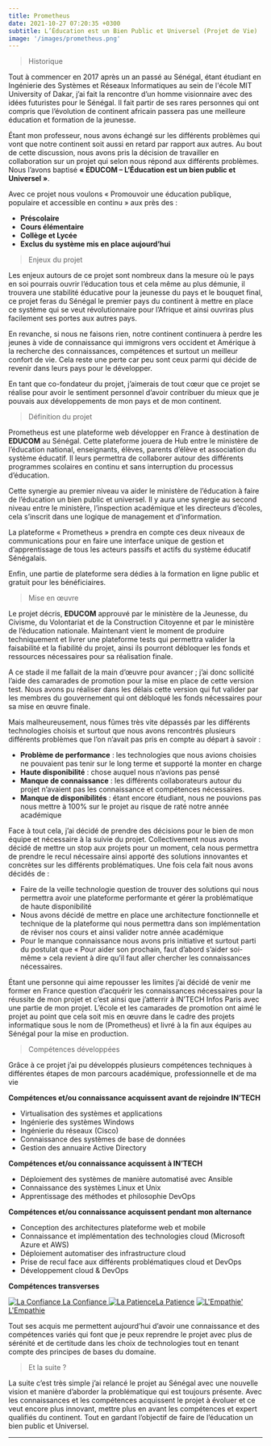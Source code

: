 ```yaml
---
title: Prometheus
date: 2021-10-27 07:20:35 +0300
subtitle: L’Éducation est un Bien Public et Universel (Projet de Vie)
image: '/images/prometheus.png'
---
```


> Historique

Tout à commencer en 2017 après un an passé au Sénégal, étant étudiant en Ingénierie des Systèmes et Réseaux Informatiques au sein de l'école MIT University of Dakar, j’ai fait la rencontre d’un homme visionnaire avec des idées futuristes pour le Sénégal. Il fait partir de ses rares personnes qui ont compris que l’évolution de continent africain passera pas une meilleure éducation et formation de la jeunesse.

Étant mon professeur, nous avons échangé sur les différents problèmes qui vont que notre continent soit aussi en retard par rapport aux autres. Au bout de cette discussion, nous avons pris la décision de travailler en collaboration sur un projet qui selon nous répond aux différents problèmes. Nous l’avons baptisé **« EDUCOM – L’Éducation est un bien public et Universel »**.

Avec ce projet nous voulons « Promouvoir une éducation publique, populaire et accessible en continu » aux près des :

-	**Préscolaire**
-	**Cours élémentaire**
-	**Collège et Lycée**
-	**Exclus du système mis en place aujourd’hui** 

> Enjeux du projet 

Les enjeux autours de ce projet sont nombreux dans la mesure où le pays en soi pourrais ouvrir l’éducation tous et cela même au plus démunie, il trouvera une stabilité éducative pour la jeunesse du pays et le bouquet final, ce projet feras du Sénégal le premier pays du continent à mettre en place ce système qui se veut révolutionnaire pour l’Afrique et ainsi ouvriras plus facilement ses portes aux autres pays. 

En revanche, si nous ne faisons rien, notre continent continuera à perdre les jeunes à vide de connaissance qui immigrons vers occident et Amérique à la recherche des connaissances, compétences et surtout un meilleur confort de vie. Cela reste une perte car peu sont ceux parmi qui décide de revenir dans leurs pays pour le développer.

En tant que co-fondateur du projet, j’aimerais de tout cœur que ce projet se réalise pour avoir le sentiment personnel d’avoir contribuer du mieux que je pouvais aux développements de mon pays et de mon continent.

> Définition du projet 

Prometheus est une plateforme web développer en France à destination de **EDUCOM** au Sénégal. Cette plateforme jouera de Hub entre le ministère de l’éducation national, enseignants, élèves, parents d’élève et association du système éducatif. Il leurs permettra de collaborer autour des différents programmes scolaires en continu et sans interruption du processus d’éducation. 

Cette synergie au premier niveau va aider le ministère de l’éducation à faire de l’éducation un bien public et universel. Il y aura une synergie au second niveau entre le ministère, l’inspection académique et les directeurs d’écoles, cela s’inscrit dans une logique de management et d’information.

La plateforme « Prometheus » prendra en compte ces deux niveaux de communications pour en faire une interface unique de gestion et d’apprentissage de tous les acteurs passifs et actifs du système éducatif Sénégalais.

Enfin, une partie de plateforme sera dédies à la formation en ligne public et gratuit pour les bénéficiaires.

> Mise en œuvre 

Le projet décris, **EDUCOM** approuvé par le ministère de la Jeunesse, du Civisme, du Volontariat et de la Construction Citoyenne et par le ministère de l’éducation nationale. Maintenant vient le moment de produire techniquement et livrer une plateforme tests qui permettra valider la faisabilité et la fiabilité du projet, ainsi ils pourront débloquer les fonds et ressources nécessaires pour sa réalisation finale. 

A ce stade il me fallait de la main d’œuvre pour avancer ; j’ai donc sollicité l’aide des camarades de promotion pour la mise en place de cette version test. Nous avons pu réaliser dans les délais cette version qui fut valider par les membres du gouvernement qui ont débloqué les fonds nécessaires pour sa mise en œuvre finale. 

Mais malheureusement, nous fûmes très vite dépassés par les différents technologies choisis et surtout que nous avons rencontrés plusieurs différents problèmes que l’on n’avait pas pris en compte au départ à savoir : 

-	**Problème de performance** : les technologies que nous avions choisies ne pouvaient pas tenir sur le long terme et supporté la monter en charge 
-	**Haute disponibilité** : chose auquel nous n’avions pas pensé 
-	**Manque de connaissance** : les différents collaborateurs autour du projet n’avaient pas les connaissance et compétences nécessaires.
-	**Manque de disponibilités** : étant encore étudiant, nous ne pouvions pas nous mettre à 100% sur le projet au risque de raté notre année académique


Face à tout cela, j’ai décidé de prendre des décisions pour le bien de mon équipe et nécessaire à la suivie du projet. Collectivement nous avons décidé de mettre un stop aux projets pour un moment, cela nous permettra de prendre le recul nécessaire ainsi apporté des solutions innovantes et concrètes sur les différents problématiques. Une fois cela fait nous avons décidés de : 

-	Faire de la veille technologie question de trouver des solutions qui nous permettra avoir une plateforme performante et gérer la problématique de haute disponibilité 
-	Nous avons décidé de mettre en place une architecture fonctionnelle et technique de la plateforme qui nous permettra dans son implémentation de réviser nos cours et ainsi valider notre année académique 
-	Pour le manque connaissance nous avons pris initiative et surtout parti du postulat que « Pour aider son prochain, faut d’abord s’aider soi-même » cela revient à dire qu’il faut aller chercher les connaissances nécessaires.

Étant une personne qui aime repousser les limites j’ai décidé de venir me former en France question d’acquérir les connaissances nécessaires pour la réussite de mon projet et c’est ainsi que j’atterrir à IN’TECH Infos Paris avec une partie de mon projet. L’école et les camarades de promotion ont aimé le projet au point que cela soit mis en œuvre dans le cadre des projets informatique sous le nom de (Prometheus) et livré à la fin aux équipes au Sénégal pour la mise en production.

> Compétences développées 

Grâce à ce projet j’ai pu développés plusieurs compétences techniques à différentes étapes de mon parcours académique, professionnelle et de ma vie 

**Compétences et/ou connaissance acquissent avant de rejoindre IN’TECH**
  - Virtualisation des systèmes et applications 
  - Ingénierie des systèmes Windows 
  - Ingénierie du réseaux (Cisco)
  - Connaissance des systèmes de base de données 
  - Gestion des annuaire Active Directory

**Compétences et/ou connaissance acquissent à IN’TECH**
  - Déploiement des systèmes de manière automatisé avec Ansible 
  - Connaissance des systèmes Linux et Unix
  - Apprentissage des méthodes et philosophie DevOps 

**Compétences et/ou connaissance acquissent pendant mon alternance** 
  - Conception des architectures plateforme web et mobile 
  - Connaissance et implémentation des technologies cloud (Microsoft Azure et AWS)
  - Déploiement automatiser des infrastructure cloud 
  - Prise de recul face aux différents problématiques cloud et DevOps 
  - Développement cloud & DevOps 

**Compétences transverses**

<div class="gallery-box">
  <div class="gallery">
    <a href="https://eugenemazamda-cloud.com/humans/la-confiance" target="_blank"><img src="/images/me9.jpg" alt="La Confiance"> La Confiance </a>
    <a href="https://eugenemazamda-cloud.com/humans/la-patience" target="_blank"><img src="/images/me8.jpg" alt="La Patience">La Patience</a>
    <a href="https://eugenemazamda-cloud.com/humans/l-empathie" target="_blank"><img src="/images/maraude.jpg" alt="L'Empathie'">L'Empathie</a>
  </div>
</div>

Tout ses acquis me permettent aujourd’hui d’avoir une connaissance et des compétences variés qui font que je peux reprendre le projet avec plus de sérénité et de certitude dans les choix de technologies tout en tenant compte des principes de bases du domaine. 

> Et la suite ? 

La suite c’est très simple j’ai relancé le projet au Sénégal avec une nouvelle vision et manière d’aborder la problématique qui est toujours présente. Avec les connaissances et les compétences acquissent le projet à évoluer et ce veut encore plus innovant, mettre plus en avant les compétences et expert qualifiés du continent. Tout en gardant l’objectif de faire de l’éducation un bien public et Universel. 

***